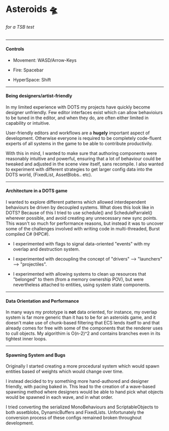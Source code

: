 
# Asteroids 🛸
###### for a TSB test

---

#### Controls 
- Movement: WASD/Arrow-Keys

- Fire: Spacebar

- HyperSpace: Shift

---
#### Being designers/artist-friendly
In my limited experience with DOTS my projects have quickly become designer unfriendly. Few editor interfaces exist which can allow behavioiurs to be tuned in the editor, and when they do, are often either limited in capability or intuitive.

User-friendly editors and workflows are a **hugely** important aspect of development. Otherwise everyone is required to be completely code-fluent experts of all systems in the game to be able to contribute productivily.

With this in mind, I wanted to make sure that authoring components were reasonably intuitive and powerful, ensuring that a lot of behaviour could be tweaked and adjusted in the scene view itself, sans recompile. I also wanted to experiment with different strategies to get larger config data into the DOTS world, (FixedList, AssetBlobs.. etc).

----

#### Architecture in a DOTS game
I wanted to explore different patterns which allowed interdependent behaviours be driven by decoupled systems. What does this look like in DOTS? Because of this I tried to use schedule() and ScheduleParralel() wherever possible, and avoid creating any unnecessary new sync points. This wasn't so much for performance reasons, but instead it was to uncover some of the challenges involved with writing code in multi-threaded, Burst compiled C# (HPC#).

- I experimented with flags to signal data-oriented "events" with my overlap and destruction system. 

- I experimented with decoupling the concept of "drivers" --> "launchers" --> "projectiles". 

- I experimented with allowing systems to clean up resources that "belonged" to them (from a memory ownership POV), but were nevertheless attached to entities, using system state components. 

---

#### Data Orientation and Performance
In many ways my prototype is  **not** data oriented, for instance, my overlap system is far more generic than it has to be for an asteroids game, and it doesn't make use of chunk-based filtering that ECS lends itself to and that already comes for free  with some of the components that the renderer uses to cull objects. My algorithim is O(n-2)^2 and contains branches even in its tightest inner loops.

---
#### Spawning System and Bugs
Originally I started creating a more procedural system which would spawn entities based of weights which would change over time.

I instead decided to try something more hand-authored and designer friendly, with pacing baked in. This lead to the creation of a wave-based spawning method where designers would be able to hand pick what objects would be spawned in each wave, and in what order.

I tried  converting the serialized MonoBehaviours and ScriptableObjects to  both assetblobs, DynamicBuffers and FixedLists. Unfortunately the conversion process of these configs remained broken throughout development. 
